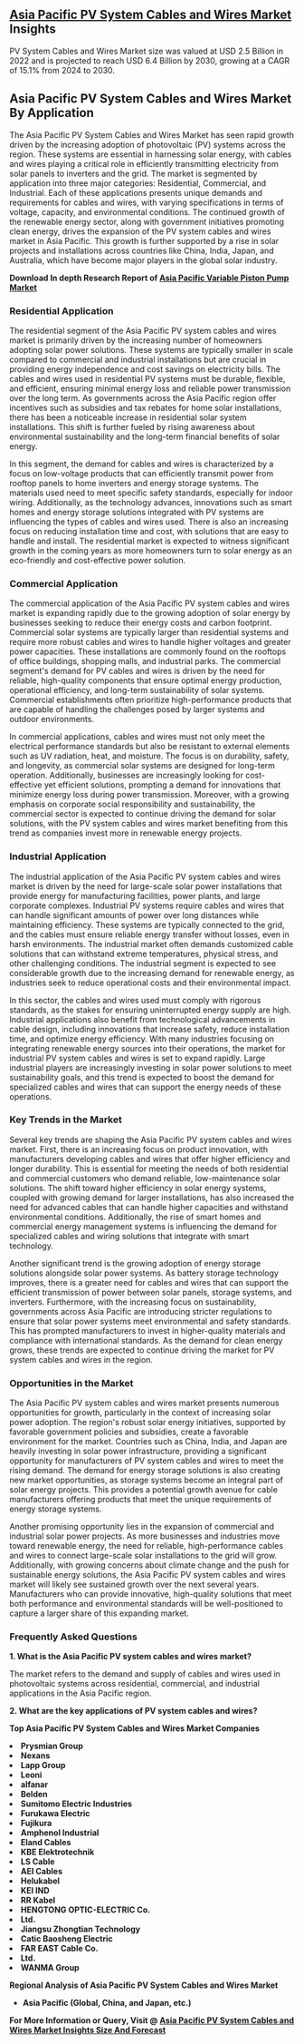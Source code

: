 <h2><a href="https://www.verifiedmarketreports.com/download-sample/?rid=337184&amp;utm_source=Github-Feb&amp;utm_medium=225" target="_blank">Asia Pacific PV System Cables and Wires Market</a> Insights</h2><p>PV System Cables and Wires Market size was valued at USD 2.5 Billion in 2022 and is projected to reach USD 6.4 Billion by 2030, growing at a CAGR of 15.1% from 2024 to 2030.</p><p><h2>Asia Pacific PV System Cables and Wires Market By Application</h2> <p>The Asia Pacific PV System Cables and Wires Market has seen rapid growth driven by the increasing adoption of photovoltaic (PV) systems across the region. These systems are essential in harnessing solar energy, with cables and wires playing a critical role in efficiently transmitting electricity from solar panels to inverters and the grid. The market is segmented by application into three major categories: Residential, Commercial, and Industrial. Each of these applications presents unique demands and requirements for cables and wires, with varying specifications in terms of voltage, capacity, and environmental conditions. The continued growth of the renewable energy sector, along with government initiatives promoting clean energy, drives the expansion of the PV system cables and wires market in Asia Pacific. This growth is further supported by a rise in solar projects and installations across countries like China, India, Japan, and Australia, which have become major players in the global solar industry. <strong><p><strong>Download In depth Research Report of <a href="https://www.verifiedmarketreports.com/download-sample/?rid=236118&amp;utm_source=Pulse-Dec&amp;utm_medium=225" target="_blank">Asia Pacific Variable Piston Pump Market</a></strong></p></strong></p> <h3>Residential Application</h3> <p>The residential segment of the Asia Pacific PV system cables and wires market is primarily driven by the increasing number of homeowners adopting solar power solutions. These systems are typically smaller in scale compared to commercial and industrial installations but are crucial in providing energy independence and cost savings on electricity bills. The cables and wires used in residential PV systems must be durable, flexible, and efficient, ensuring minimal energy loss and reliable power transmission over the long term. As governments across the Asia Pacific region offer incentives such as subsidies and tax rebates for home solar installations, there has been a noticeable increase in residential solar system installations. This shift is further fueled by rising awareness about environmental sustainability and the long-term financial benefits of solar energy. <p>In this segment, the demand for cables and wires is characterized by a focus on low-voltage products that can efficiently transmit power from rooftop panels to home inverters and energy storage systems. The materials used need to meet specific safety standards, especially for indoor wiring. Additionally, as the technology advances, innovations such as smart homes and energy storage solutions integrated with PV systems are influencing the types of cables and wires used. There is also an increasing focus on reducing installation time and cost, with solutions that are easy to handle and install. The residential market is expected to witness significant growth in the coming years as more homeowners turn to solar energy as an eco-friendly and cost-effective power solution. <h3>Commercial Application</h3> <p>The commercial application of the Asia Pacific PV system cables and wires market is expanding rapidly due to the growing adoption of solar energy by businesses seeking to reduce their energy costs and carbon footprint. Commercial solar systems are typically larger than residential systems and require more robust cables and wires to handle higher voltages and greater power capacities. These installations are commonly found on the rooftops of office buildings, shopping malls, and industrial parks. The commercial segment's demand for PV cables and wires is driven by the need for reliable, high-quality components that ensure optimal energy production, operational efficiency, and long-term sustainability of solar systems. Commercial establishments often prioritize high-performance products that are capable of handling the challenges posed by larger systems and outdoor environments. <p>In commercial applications, cables and wires must not only meet the electrical performance standards but also be resistant to external elements such as UV radiation, heat, and moisture. The focus is on durability, safety, and longevity, as commercial solar systems are designed for long-term operation. Additionally, businesses are increasingly looking for cost-effective yet efficient solutions, prompting a demand for innovations that minimize energy loss during power transmission. Moreover, with a growing emphasis on corporate social responsibility and sustainability, the commercial sector is expected to continue driving the demand for solar solutions, with the PV system cables and wires market benefiting from this trend as companies invest more in renewable energy projects. <h3>Industrial Application</h3> <p>The industrial application of the Asia Pacific PV system cables and wires market is driven by the need for large-scale solar power installations that provide energy for manufacturing facilities, power plants, and large corporate complexes. Industrial PV systems require cables and wires that can handle significant amounts of power over long distances while maintaining efficiency. These systems are typically connected to the grid, and the cables must ensure reliable energy transfer without losses, even in harsh environments. The industrial market often demands customized cable solutions that can withstand extreme temperatures, physical stress, and other challenging conditions. The industrial segment is expected to see considerable growth due to the increasing demand for renewable energy, as industries seek to reduce operational costs and their environmental impact. <p>In this sector, the cables and wires used must comply with rigorous standards, as the stakes for ensuring uninterrupted energy supply are high. Industrial applications also benefit from technological advancements in cable design, including innovations that increase safety, reduce installation time, and optimize energy efficiency. With many industries focusing on integrating renewable energy sources into their operations, the market for industrial PV system cables and wires is set to expand rapidly. Large industrial players are increasingly investing in solar power solutions to meet sustainability goals, and this trend is expected to boost the demand for specialized cables and wires that can support the energy needs of these operations. <h3>Key Trends in the Market</h3> <p>Several key trends are shaping the Asia Pacific PV system cables and wires market. First, there is an increasing focus on product innovation, with manufacturers developing cables and wires that offer higher efficiency and longer durability. This is essential for meeting the needs of both residential and commercial customers who demand reliable, low-maintenance solar solutions. The shift toward higher efficiency in solar energy systems, coupled with growing demand for larger installations, has also increased the need for advanced cables that can handle higher capacities and withstand environmental conditions. Additionally, the rise of smart homes and commercial energy management systems is influencing the demand for specialized cables and wiring solutions that integrate with smart technology.</p> <p>Another significant trend is the growing adoption of energy storage solutions alongside solar power systems. As battery storage technology improves, there is a greater need for cables and wires that can support the efficient transmission of power between solar panels, storage systems, and inverters. Furthermore, with the increasing focus on sustainability, governments across Asia Pacific are introducing stricter regulations to ensure that solar power systems meet environmental and safety standards. This has prompted manufacturers to invest in higher-quality materials and compliance with international standards. As the demand for clean energy grows, these trends are expected to continue driving the market for PV system cables and wires in the region.</p> <h3>Opportunities in the Market</h3> <p>The Asia Pacific PV system cables and wires market presents numerous opportunities for growth, particularly in the context of increasing solar power adoption. The region's robust solar energy initiatives, supported by favorable government policies and subsidies, create a favorable environment for the market. Countries such as China, India, and Japan are heavily investing in solar power infrastructure, providing a significant opportunity for manufacturers of PV system cables and wires to meet the rising demand. The demand for energy storage solutions is also creating new market opportunities, as storage systems become an integral part of solar energy projects. This provides a potential growth avenue for cable manufacturers offering products that meet the unique requirements of energy storage systems.</p> <p>Another promising opportunity lies in the expansion of commercial and industrial solar power projects. As more businesses and industries move toward renewable energy, the need for reliable, high-performance cables and wires to connect large-scale solar installations to the grid will grow. Additionally, with growing concerns about climate change and the push for sustainable energy solutions, the Asia Pacific PV system cables and wires market will likely see sustained growth over the next several years. Manufacturers who can provide innovative, high-quality solutions that meet both performance and environmental standards will be well-positioned to capture a larger share of this expanding market.</p> <h3>Frequently Asked Questions</h3> <p><strong>1. What is the Asia Pacific PV system cables and wires market?</strong></p> <p>The market refers to the demand and supply of cables and wires used in photovoltaic systems across residential, commercial, and industrial applications in the Asia Pacific region.</p> <p><strong>2. What are the key applications of PV system cables and wires?</strong</p><p><strong>Top Asia Pacific PV System Cables and Wires Market Companies</strong></p><div data-test-id=""><p><li>Prysmian Group</li><li> Nexans</li><li> Lapp Group</li><li> Leoni</li><li> alfanar</li><li> Belden</li><li> Sumitomo Electric Industries</li><li> Furukawa Electric</li><li> Fujikura</li><li> Amphenol Industrial</li><li> Eland Cables</li><li> KBE Elektrotechnik</li><li> LS Cable</li><li> AEI Cables</li><li> Helukabel</li><li> KEI IND</li><li> RR Kabel</li><li> HENGTONG OPTIC-ELECTRIC Co.</li><li> Ltd.</li><li> Jiangsu Zhongtian Technology</li><li> Catic Baosheng Electric</li><li> FAR EAST Cable Co.</li><li> Ltd.</li><li> WANMA Group</li></p><div><strong>Regional Analysis of&nbsp;Asia Pacific PV System Cables and Wires Market</strong></div><ul><li dir="ltr"><p dir="ltr">Asia Pacific (Global, China, and Japan, etc.)</p></li></ul><p><strong>For More Information or Query, Visit @&nbsp;</strong><strong><a href="https://www.verifiedmarketreports.com/product/pv-system-cables-and-wires-market/?utm_source=Github-Feb&amp;utm_medium=225" target="_blank">Asia Pacific PV System Cables and Wires Market Insights Size And Forecast</a></strong></p></div><h2>&nbsp;</h2><div data-test-id="">&nbsp;</div>
